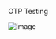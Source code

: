 OTP Testing

![image](https://github.com/akashasmaul/Software-Quality-Assurance---Works/assets/98410077/d1a8df11-0b52-4a4a-8be8-70b895b323b1)
